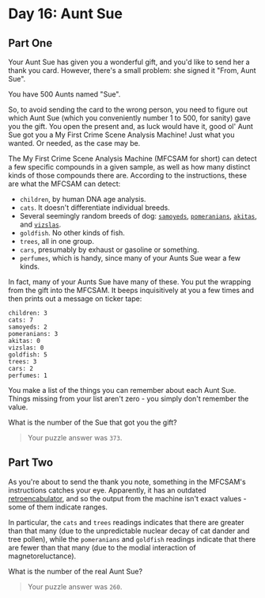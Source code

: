 # Day 16: Aunt Sue

## Part One

Your Aunt Sue has given you a wonderful gift, and you'd like to send her a thank you card. However, there's a small problem: she signed it "From, Aunt Sue".

You have 500 Aunts named "Sue".

So, to avoid sending the card to the wrong person, you need to figure out which Aunt Sue (which you conveniently number 1 to 500, for sanity) gave you the gift. You open the present and, as luck would have it, good ol' Aunt Sue got you a My First Crime Scene Analysis Machine! Just what you wanted. Or needed, as the case may be.

The My First Crime Scene Analysis Machine (MFCSAM for short) can detect a few specific compounds in a given sample, as well as how many distinct kinds of those compounds there are. According to the instructions, these are what the MFCSAM can detect:

- `children`, by human DNA age analysis.
- `cats`. It doesn't differentiate individual breeds.
- Several seemingly random breeds of dog: [`samoyeds`](https://en.wikipedia.org/wiki/Samoyed_%28dog%29), [`pomeranians`](https://en.wikipedia.org/wiki/Pomeranian_%28dog%29), [`akitas`](https://en.wikipedia.org/wiki/Akita_%28dog%29), and [`vizslas`](https://en.wikipedia.org/wiki/Vizsla).
- `goldfish`. No other kinds of fish.
- `trees`, all in one group.
- `cars`, presumably by exhaust or gasoline or something.
- `perfumes`, which is handy, since many of your Aunts Sue wear a few kinds.

In fact, many of your Aunts Sue have many of these. You put the wrapping from the gift into the MFCSAM. It beeps inquisitively at you a few times and then prints out a message on ticker tape:

    children: 3
    cats: 7
    samoyeds: 2
    pomeranians: 3
    akitas: 0
    vizslas: 0
    goldfish: 5
    trees: 3
    cars: 2
    perfumes: 1

You make a list of the things you can remember about each Aunt Sue. Things missing from your list aren't zero - you simply don't remember the value.

What is the number of the Sue that got you the gift?

> Your puzzle answer was `373`.

## Part Two

As you're about to send the thank you note, something in the MFCSAM's instructions catches your eye. Apparently, it has an outdated [retroencabulator](https://www.youtube.com/watch?v=RXJKdh1KZ0w), and so the output from the machine isn't exact values - some of them indicate ranges.

In particular, the `cats` and `trees` readings indicates that there are greater than that many (due to the unpredictable nuclear decay of cat dander and tree pollen), while the `pomeranians` and `goldfish` readings indicate that there are fewer than that many (due to the modial interaction of magnetoreluctance).

What is the number of the real Aunt Sue?

> Your puzzle answer was `260`.
